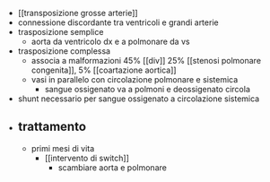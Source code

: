 - [[transposizione grosse arterie]]
- connessione discordante tra ventricoli e grandi arterie
- trasposizione semplice
	- aorta da ventricolo dx e a polmonare da vs
- trasposizione complessa
	- associa a malformazioni 45% [[div]] 25% [[stenosi polmonare congenita]], 5% [[coartazione aortica]]
	- vasi in parallelo con circolazione polmonare e sistemica
		- sangue ossigenato va a polmoni e deossigenato circola
- shunt necessario per sangue ossigenato a circolazione sistemica
- ## trattamento
	- primi mesi di vita
		- [[intervento di switch]]
			- scambiare aorta e polmonare